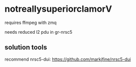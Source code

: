 # notreallysuperiorclamorV
requires ffmpeg with zmq

needs reduced l2 pdu in gr-nrsc5

## solution tools

recommend nrsc5-dui: https://github.com/markjfine/nrsc5-dui